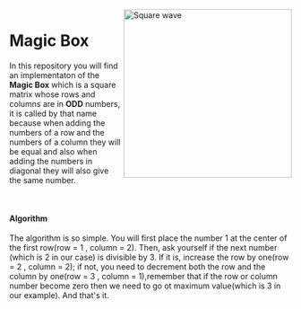 <html>   
    <img src="https://miro.medium.com/v2/resize:fit:1200/1*KR1fNNw974TBiVymp7UGOQ.png" alt="Square wave" width="300"  align="right">
      <h1>Magic Box </h1>
      <p>In this repository you will find an implementaton of the <b>Magic Box</b> which is a square matrix whose rows and columns are in 
      <b>ODD</b> numbers, it is called by that name because when adding the numbers of a row and the numbers of a column they will be equal
      and also when adding the numbers in diagonal they will also give the same number.</p>
      <br>
      <h4>Algorithm</h4>
      <p>The algorithm is so simple. You will first place the number 1 at the center of the first row(row = 1 , column = 2). Then, ask yourself if the next number (which is 2 in our case) is divisible by 3. If it is, increase the row by one(row = 2 , column = 2); if not, you need to decrement both the row and the column by one(row = 3 , column = 1),remember that if the row or column number become zero then we need to go ot maximum value(which is 3 in our example). And that's it.</p>

</html>
